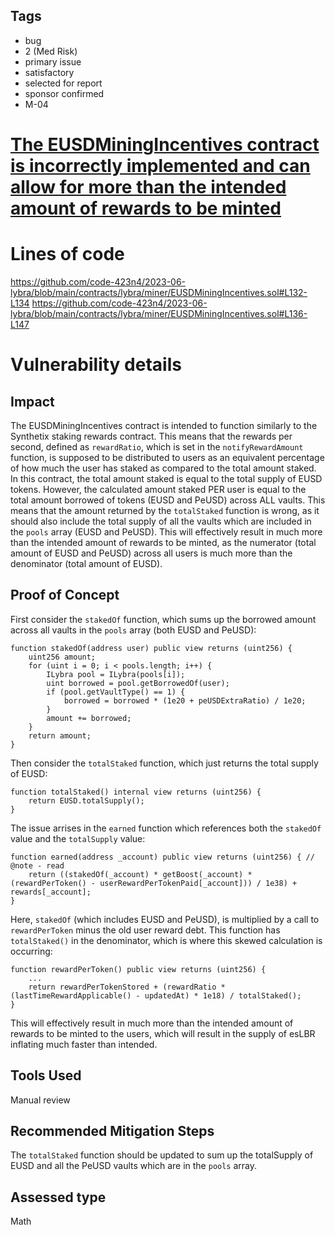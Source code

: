 ## Tags

- bug
- 2 (Med Risk)
- primary issue
- satisfactory
- selected for report
- sponsor confirmed
- M-04

# [The EUSDMiningIncentives contract is incorrectly implemented and can allow for more than the intended amount of rewards to be minted](https://github.com/code-423n4/2023-06-lybra-findings/issues/867) 

# Lines of code

https://github.com/code-423n4/2023-06-lybra/blob/main/contracts/lybra/miner/EUSDMiningIncentives.sol#L132-L134
https://github.com/code-423n4/2023-06-lybra/blob/main/contracts/lybra/miner/EUSDMiningIncentives.sol#L136-L147


# Vulnerability details

## Impact

The EUSDMiningIncentives contract is intended to function similarly to the Synthetix staking rewards contract. This means that the rewards per second, defined as `rewardRatio`, which is set in the `notifyRewardAmount` function, is supposed to be distributed to users as an equivalent percentage of how much the user has staked as compared to the total amount staked. In this contract, the total amount staked is equal to the total supply of EUSD tokens. However, the calculated amount staked PER user is equal to the total amount borrowed of tokens (EUSD and PeUSD) across ALL vaults. This means that the amount returned by the `totalStaked` function is wrong, as it should also include the total supply of all the vaults which are included in the `pools` array (EUSD and PeUSD). This will effectively result in much more than the intended amount of rewards to be minted, as the numerator (total amount of EUSD and PeUSD) across all users is much more than the denominator (total amount of EUSD).

## Proof of Concept

First consider the `stakedOf` function, which sums up the borrowed amount across all vaults in the `pools` array (both EUSD and PeUSD):
```solidity
function stakedOf(address user) public view returns (uint256) {
    uint256 amount;
    for (uint i = 0; i < pools.length; i++) {
        ILybra pool = ILybra(pools[i]);
        uint borrowed = pool.getBorrowedOf(user);
        if (pool.getVaultType() == 1) {
            borrowed = borrowed * (1e20 + peUSDExtraRatio) / 1e20;
        }
        amount += borrowed;
    }
    return amount;
}
```
Then consider the `totalStaked` function, which just returns the total supply of EUSD:
```solidity
function totalStaked() internal view returns (uint256) {
    return EUSD.totalSupply();
}
```
The issue arrises in the `earned` function which references both the `stakedOf` value and the `totalSupply` value:
```solidity
function earned(address _account) public view returns (uint256) { // @note - read
    return ((stakedOf(_account) * getBoost(_account) * (rewardPerToken() - userRewardPerTokenPaid[_account])) / 1e38) + rewards[_account];
}
```
Here, `stakedOf` (which includes EUSD and PeUSD), is multiplied by a call to `rewardPerToken` minus the old user reward debt. This function has `totalStaked()` in the denominator, which is where this skewed calculation is occurring:
```solidity
function rewardPerToken() public view returns (uint256) {
	...
	return rewardPerTokenStored + (rewardRatio * (lastTimeRewardApplicable() - updatedAt) * 1e18) / totalStaked();
}
```
This will effectively result in much more than the intended amount of rewards to be minted to the users, which will result in the supply of esLBR inflating much faster than intended.

## Tools Used

Manual review

## Recommended Mitigation Steps

The `totalStaked` function should be updated to sum up the totalSupply of EUSD and all the PeUSD vaults which are in the `pools` array.


## Assessed type

Math